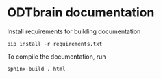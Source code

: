 ODTbrain documentation
======================
Install requirements for building documentation

    pip install -r requirements.txt

To compile the documentation, run

    sphinx-build . html

